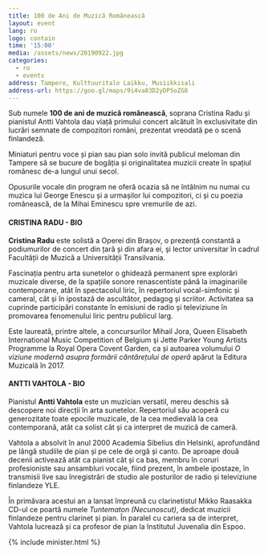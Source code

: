 ```yaml
---
title: 100 de Ani de Muzică Românească
layout: event
lang: ro
logo: contain
time: '15:00'
media: /assets/news/20190922.jpg
categories:
  - ro
  - events
address: Tampere, Kulttuuritalo Laikku, Musiikkisali
address-url: https://goo.gl/maps/9i4va83D2yDPSoZG8
---
```


Sub numele **100 de ani de muzică românească**, soprana Cristina Radu și pianistul Antti Vahtola dau viață primului concert alcătuit în exclusivitate din lucrări semnate de compozitori români, prezentat vreodată pe o scenă finlandeză.

Miniaturi pentru voce și pian sau pian solo invită publicul meloman din Tampere să se bucure de bogăția și originalitatea muzicii create în spațiul românesc de-a lungul unui secol.

Opusurile vocale din program ne oferă ocazia să ne întâlnim nu numai cu muzica lui George Enescu și a urmașilor lui compozitori, ci și cu poezia românească, de la Mihai Eminescu spre vremurile de azi.

#### CRISTINA RADU - BIO

**Cristina Radu** este solistă a Operei din Braşov, o prezență constantă a podiumurilor
de concert din țară și din afara ei, şi lector universitar în cadrul Facultății de Muzică a
Universității Transilvania.

Fascinația pentru arta sunetelor o ghidează permanent spre explorări muzicale diverse,
de la spațiile sonore renascentiste până la imaginariile contemporane, atât în
spectacolul liric, în repertoriul vocal-simfonic și cameral, cât și în ipostază de
ascultător, pedagog și scriitor. Activitatea sa cuprinde participări constante în emisiuni
de radio și televiziune în promovarea fenomenului liric pentru publicul larg.

Este laureată, printre altele, a concursurilor Mihail Jora, Queen Elisabeth International
Music Competition of Belgium şi Jette Parker Young Artists Programme la Royal
Opera Covent Garden, ca și autoarea volumului _O viziune modernă asupra formării
cântărețului de operă_ apărut la Editura Muzicală în 2017.

#### ANTTI VAHTOLA - BIO

Pianistul **Antti Vahtola** este un muzician versatil, mereu deschis să descopere noi
direcții în arta sunetelor. Repertoriul său acoperă cu generozitate toate epocile muzicale,
de la cea medievală la cea contemporană, atât ca solist cât și ca interpret de muzică de
cameră.

Vahtola a absolvit în anul 2000 Academia Sibelius din Helsinki, aprofundând pe lângă
studiile de pian și pe cele de orgă și canto. De aproape două decenii activează atât ca
pianist cât și ca bas, membru în coruri profesioniste sau ansambluri vocale, fiind prezent,
în ambele ipostaze, în transmisii live sau înregistrări de studio ale posturilor de radio și
televiziune finlandeze YLE.

În primăvara acestui an a lansat împreună cu clarinetistul Mikko Raasakka CD-ul ce
poartă numele _Tuntematon (Necunoscut)_, dedicat muzicii finlandeze pentru clarinet și
pian. În paralel cu cariera sa de interpret, Vahtola lucrează și ca profesor de pian la
Institutul Juvenalia din Espoo.

{% include minister.html %}
